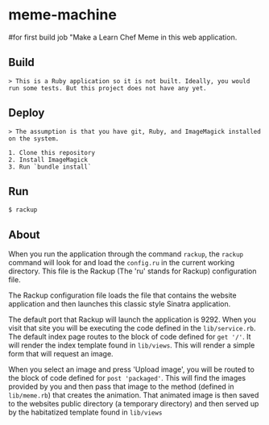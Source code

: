 # meme-machine
#for first build job
"Make a Learn Chef Meme in this web application.

## Build

    > This is a Ruby application so it is not built. Ideally, you would run some tests. But this project does not have any yet.

## Deploy

    > The assumption is that you have git, Ruby, and ImageMagick installed on the system.

    1. Clone this repository
    2. Install ImageMagick
    3. Run `bundle install`

## Run

    $ rackup

## About

When you run the application through the command `rackup`, the `rackup` command will look for and load the `config.ru` in the current working directory. This file is the Rackup (The 'ru' stands for Rackup) configuration file.

The Rackup configuration file loads the file that contains the website application and then launches this classic style Sinatra application.

The default port that Rackup will launch the application is 9292. When you visit that site you will be executing the code defined in the `lib/service.rb`. The default index page routes to the block of code defined for `get '/'`. It will render the index template found in `lib/views`. This will render a simple form that will request an image.

When you select an image and press 'Upload image', you will be routed to the block of code defined for `post 'packaged'`. This will find the images provided by you and then pass that image to the method (defined in `lib/meme.rb`) that creates the animation. That animated image is then saved to the websites public directory (a temporary directory) and then served up by the habitatized template found in `lib/views`
